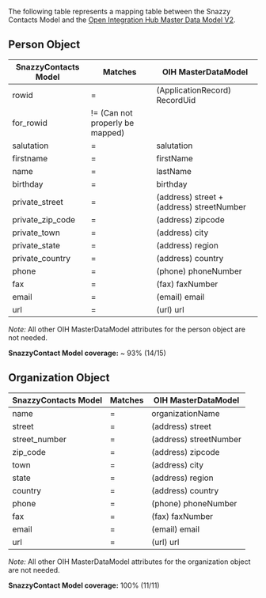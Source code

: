 The following table represents a mapping table between the Snazzy Contacts Model and the [Open Integration Hub Master Data Model V2](https://github.com/openintegrationhub/Data-and-Domain-Models/blob/ExtenstionAddressModel/MasterDataModels/Assets/OIHMasterDataModelAddresses_V2.svg).

## Person Object
|SnazzyContacts Model|Matches|OIH MasterDataModel|
|---|---|---|
|rowid| = |(ApplicationRecord) RecordUid|
|for_rowid| != (Can not properly be mapped) ||
|salutation| = |salutation|
|firstname| = |firstName|
|name| = |lastName|
|birthday| = |birthday|
|private_street| = |(address) street + (address) streetNumber|
|private_zip_code| = |(address) zipcode |
|private_town| = |(address) city|
|private_state| = |(address) region|
|private_country| = |(address) country|
|phone| = |(phone) phoneNumber|
|fax| = |(fax) faxNumber|
|email| = |(email) email|
|url| = |(url) url|

_Note:_ All other OIH MasterDataModel attributes for the person object are not needed.

**SnazzyContact Model coverage:** ~ 93% (14/15)

## Organization Object

|SnazzyContacts Model|Matches|OIH MasterDataModel|
|---|---|---|
|name| = |organizationName|
|street| = |(address) street|
|street_number| = |(address) streetNumber|
|zip_code| = |(address) zipcode|
|town| = |(address) city|
|state| = |(address) region|
|country| = |(address) country|
|phone| = |(phone) phoneNumber|
|fax| = |(fax) faxNumber|
|email| = |(email) email|
|url| = |(url) url|

_Note:_ All other OIH MasterDataModel attributes for the organization object are not needed.

**SnazzyContact Model coverage:** 100% (11/11)
